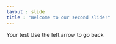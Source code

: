 ```yaml
---
layout : slide
title : "Welcome to our second slide!"
---
```

Your test
Use the left.arrow to go back
